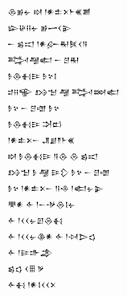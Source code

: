 <div class='block'>
<div class='line'>𒁲𒂊𒉡 𒊭 𒁹𒀭𒉺𒉽𒈨𒌍𒋢</div>
<div class='line'>𒇽𒄩𒍝𒉡 𒂊𒅂𒌋𒉌</div>
<div class='line'>𒀸 𒌗𒀊 𒁹𒀭𒅎𒊑𒍮𒌋𒀀</div>
<div class='line'>𒅋𒆷𒅗 𒀸 𒆪𒊑</div>
<div class='line'>𒊩𒁲𒈬𒄿 𒊩𒆳𒋙</div>
<div class='line'>𒄑𒍝𒊍 𒋳𒈠 𒆷 𒅋𒇷𒅗</div>
<div class='line'>𒊩𒆳 𒀸 𒆪𒌝 𒊩𒆳</div>
<div class='line'>𒊩𒁲𒈬𒄿 𒋫𒆗</div>
<div class='line'>𒁹𒀭𒉺𒉽𒀸 𒂗𒋗𒈫𒈨𒌍</div>
<div class='line'>𒊭 𒊩𒁲𒈬𒄿 𒀀𒁲 𒊮 𒌗𒀊</div>
<div class='line'>𒋳𒈠 𒊩 𒆷 𒄿𒁷 𒊩𒆳 𒀸 𒆪𒌝</div>
<div class='line'>𒊩𒆳 𒁹𒀭𒉺𒉽𒀸 𒀀𒈾 𒁹𒅗𒉡𒉌</div>
<div class='line'>𒋧𒀭 𒅆 𒁹𒀸𒋩𒁲𒋙𒉡</div>
<div class='line'>𒅆 𒁹𒌋𒌋𒉡𒇻𒁲𒈬</div>
<div class='line'>𒅆 𒁹𒌋𒌋𒉡𒆠𒀭 𒅆 𒁹𒀴𒆕𒌓</div>
<div class='line'>𒅆 𒁹𒄿𒈥𒂁</div>
<div class='line'>𒌗𒌓 𒌋𒑆 𒃻</div>
<div class='line'>𒅆𒈬 𒁹𒀭𒋙𒌋𒌋𒉽</div>
</div>